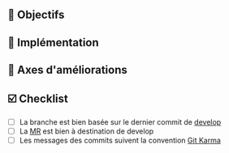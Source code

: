 :triangular_flag_on_post: Objectifs
----

:watermelon: Implémentation
----

:tada: Axes d'améliorations
----

:ballot_box_with_check: Checklist
----

- [ ] La branche est bien basée sur le dernier commit de [develop](https://danielkummer.github.io/git-flow-cheatsheet/index.fr_FR.html)
- [ ] La [MR](https://docs.gitlab.com/ee/user/project/merge_requests/) est bien à destination de develop
- [ ] Les messages des commits suivent la convention [Git Karma](http://karma-runner.github.io/6.3/dev/git-commit-msg.html)

